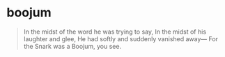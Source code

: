 # boojum

> In the midst of the word he was trying to say,
In the midst of his laughter and glee,
He had softly and suddenly vanished away—
For the Snark was a Boojum, you see.
